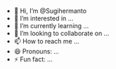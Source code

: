- 👋 Hi, I’m @Sugihermanto
- 👀 I’m interested in ...
- 🌱 I’m currently learning ...
- 💞️ I’m looking to collaborate on ...
- 📫 How to reach me ...
- 😄 Pronouns: ...
- ⚡ Fun fact: ...

<!---
Sugihermanto/Sugihermanto is a ✨ special ✨ repository because its `README.md` (this file) appears on your GitHub profile.
You can click the Preview link to take a look at your changes.
--->
